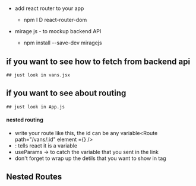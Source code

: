 # 

* add react router to  your app

    * npm I D react-router-dom

* mirage js - to mockup backend API
    * npm install --save-dev miragejs


## if you want to see how to fetch from backend api
    ## just look in vans.jsx

## if you want to see about routing
    ## just look in App.js
#### nested routing
 *  write your route like this, the id can be any variable<Route path="/vans/:id" element ={<VanDetail />} /> 
 * : tells react it is a variable
 * useParams -> to catch the variable that you sent in the link
 * don't forget to wrap up the detils that you want to show in <Link > tag

 ## Nested Routes